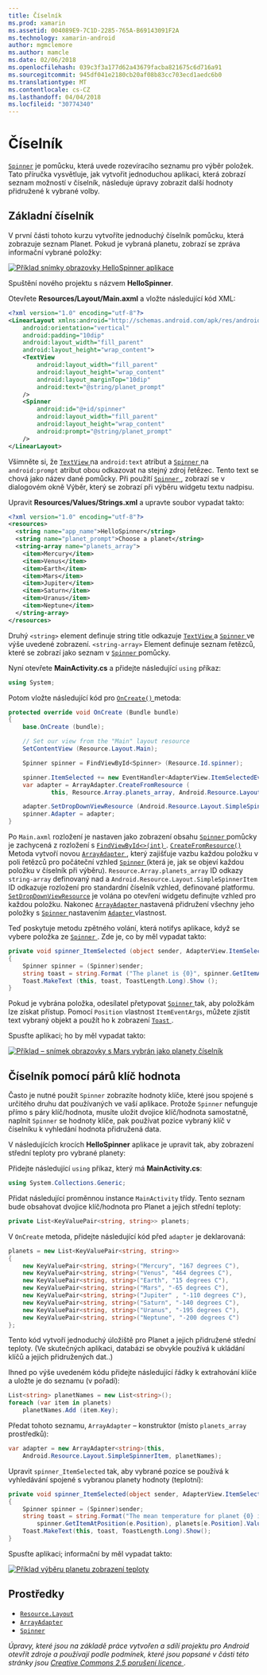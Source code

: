 ```yaml
---
title: Číselník
ms.prod: xamarin
ms.assetid: 004089E9-7C1D-2285-765A-B69143091F2A
ms.technology: xamarin-android
author: mgmclemore
ms.author: mamcle
ms.date: 02/06/2018
ms.openlocfilehash: 039c3f3a177d62a43679facba821675c6d716a91
ms.sourcegitcommit: 945df041e2180cb20af08b83cc703ecd1aedc6b0
ms.translationtype: MT
ms.contentlocale: cs-CZ
ms.lasthandoff: 04/04/2018
ms.locfileid: "30774340"
---
```

# <a name="spinner"></a>Číselník

[`Spinner`](https://developer.xamarin.com/api/type/Android.Widget.Spinner/) je pomůcku, která uvede rozevíracího seznamu pro výběr položek. Tato příručka vysvětluje, jak vytvořit jednoduchou aplikaci, která zobrazí seznam možností v číselník, následuje úpravy zobrazit další hodnoty přidružené k vybrané volby.

## <a name="basic-spinner"></a>Základní číselník

V první části tohoto kurzu vytvoříte jednoduchý číselník pomůcku, která zobrazuje seznam Planet. Pokud je vybraná planetu, zobrazí se zpráva informační vybrané položky:

[![Příklad snímky obrazovky HelloSpinner aplikace](spinner-images/01-example-screenshots-sml.png)](spinner-images/01-example-screenshots.png#lightbox)

Spuštění nového projektu s názvem **HelloSpinner**.

Otevřete **Resources/Layout/Main.axml** a vložte následující kód XML:

```xml
<?xml version="1.0" encoding="utf-8"?>
<LinearLayout xmlns:android="http://schemas.android.com/apk/res/android"
    android:orientation="vertical"
    android:padding="10dip"
    android:layout_width="fill_parent"
    android:layout_height="wrap_content">
    <TextView
        android:layout_width="fill_parent"
        android:layout_height="wrap_content"
        android:layout_marginTop="10dip"
        android:text="@string/planet_prompt"
    />
    <Spinner
        android:id="@+id/spinner"
        android:layout_width="fill_parent"
        android:layout_height="wrap_content"
        android:prompt="@string/planet_prompt"
    />
</LinearLayout>
```

Všimněte si, že [ `TextView` ](https://developer.xamarin.com/api/type/Android.Widget.TextView/)na `android:text` atribut a [ `Spinner` ](https://developer.xamarin.com/api/type/Android.Widget.Spinner/)na `android:prompt` atribut obou odkazovat na stejný zdroj řetězec. Tento text se chová jako název dané pomůcky. Při použití [ `Spinner` ](https://developer.xamarin.com/api/type/Android.Widget.Spinner/), zobrazí se v dialogovém okně Výběr, který se zobrazí při výběru widgetu textu nadpisu.

Upravit **Resources/Values/Strings.xml** a upravte soubor vypadat takto:

```xml
<?xml version="1.0" encoding="utf-8"?>
<resources>
  <string name="app_name">HelloSpinner</string>
  <string name="planet_prompt">Choose a planet</string>
  <string-array name="planets_array">
    <item>Mercury</item>
    <item>Venus</item>
    <item>Earth</item>
    <item>Mars</item>
    <item>Jupiter</item>
    <item>Saturn</item>
    <item>Uranus</item>
    <item>Neptune</item>
  </string-array>
</resources>
```

Druhý `<string>` element definuje string title odkazuje [ `TextView` ](https://developer.xamarin.com/api/type/Android.Widget.TextView/) a [ `Spinner` ](https://developer.xamarin.com/api/type/Android.Widget.Spinner/) ve výše uvedené zobrazení.
`<string-array>` Element definuje seznam řetězců, které se zobrazí jako seznam v [ `Spinner` ](https://developer.xamarin.com/api/type/Android.Widget.Spinner/) pomůcky.

Nyní otevřete **MainActivity.cs** a přidejte následující `using` příkaz:

```csharp
using System;
```

Potom vložte následující kód pro [ `OnCreate()` ](https://developer.xamarin.com/api/member/Android.App.Activity.OnCreate/(Android.OS.Bundle)) metoda:

```csharp
protected override void OnCreate (Bundle bundle)
{
    base.OnCreate (bundle);

    // Set our view from the "Main" layout resource
    SetContentView (Resource.Layout.Main);

    Spinner spinner = FindViewById<Spinner> (Resource.Id.spinner);

    spinner.ItemSelected += new EventHandler<AdapterView.ItemSelectedEventArgs> (spinner_ItemSelected);
    var adapter = ArrayAdapter.CreateFromResource (
            this, Resource.Array.planets_array, Android.Resource.Layout.SimpleSpinnerItem);

    adapter.SetDropDownViewResource (Android.Resource.Layout.SimpleSpinnerDropDownItem);
    spinner.Adapter = adapter;
}
```

Po `Main.axml` rozložení je nastaven jako zobrazení obsahu [ `Spinner` ](https://developer.xamarin.com/api/type/Android.Widget.Spinner/) pomůcky je zachycená z rozložení s [ `FindViewById<>(int)` ](https://developer.xamarin.com/api/member/Android.App.Activity.FindViewById/p/System.Int32/).
[ `CreateFromResource()` ](https://developer.xamarin.com/api/member/Android.Widget.ArrayAdapter.CreateFromResource/p/Android.Content.Context/System.Int32/System.Int32/) Metoda vytvoří novou [ `ArrayAdapter` ](https://developer.xamarin.com/api/type/Android.Widget.ArrayAdapter/), který zajišťuje vazbu každou položku v poli řetězců pro počáteční vzhled [ `Spinner` ](https://developer.xamarin.com/api/type/Android.Widget.Spinner/) (která je, jak se objeví každou položku v číselník při výběru). `Resource.Array.planets_array` ID odkazy `string-array` definovaný nad a `Android.Resource.Layout.SimpleSpinnerItem` ID odkazuje rozložení pro standardní číselník vzhled, definované platformu.
[`SetDropDownViewResource`](https://developer.xamarin.com/api/member/Android.Widget.ArrayAdapter.SetDropDownViewResource/p/System.Int32/) je volána po otevření widgetu definujte vzhled pro každou položku. Nakonec [ `ArrayAdapter` ](https://developer.xamarin.com/api/type/Android.Widget.ArrayAdapter/) nastavená přidružení všechny jeho položky s [ `Spinner` ](https://developer.xamarin.com/api/type/Android.Widget.Spinner/) nastavením [ `Adapter` ](https://developer.xamarin.com/api/type/Android.Widget.ArrayAdapter) vlastnost.

Teď poskytuje metodu zpětného volání, která notifys aplikace, když se vybere položka ze [ `Spinner` ](https://developer.xamarin.com/api/type/Android.Widget.Spinner/). Zde je, co by měl vypadat takto:

```csharp
private void spinner_ItemSelected (object sender, AdapterView.ItemSelectedEventArgs e)
{
    Spinner spinner = (Spinner)sender;
    string toast = string.Format ("The planet is {0}", spinner.GetItemAtPosition (e.Position));
    Toast.MakeText (this, toast, ToastLength.Long).Show ();
}
```

Pokud je vybrána položka, odesílatel přetypovat [ `Spinner` ](https://developer.xamarin.com/api/type/Android.Widget.Spinner/) tak, aby položkám lze získat přístup. Pomocí `Position` vlastnost `ItemEventArgs`, můžete zjistit text vybraný objekt a použít ho k zobrazení [ `Toast` ](https://developer.xamarin.com/api/type/Android.Widget.Toast/).

Spusťte aplikaci; ho by měl vypadat takto:

[![Příklad – snímek obrazovky s Mars vybrán jako planety číselník](spinner-images/02-basic-example-sml.png)](spinner-images/02-basic-example.png#lightbox)

## <a name="spinner-using-keyvalue-pairs"></a>Číselník pomocí párů klíč hodnota

Často je nutné použít `Spinner` zobrazíte hodnoty klíče, které jsou spojené s určitého druhu dat používaných ve vaší aplikace. Protože `Spinner` nefunguje přímo s páry klíč/hodnota, musíte uložit dvojice klíč/hodnota samostatně, naplnit `Spinner` se hodnoty klíče, pak používat pozice vybraný klíč v číselníku k vyhledání hodnota přidružená data. 

V následujících krocích **HelloSpinner** aplikace je upravit tak, aby zobrazení střední teploty pro vybrané planety:

Přidejte následující `using` příkaz, který má **MainActivity.cs**:

```csharp
using System.Collections.Generic;
```

Přidat následující proměnnou instance `MainActivity` třídy.
Tento seznam bude obsahovat dvojice klíč/hodnota pro Planet a jejich střední teploty:

```csharp
private List<KeyValuePair<string, string>> planets;
```

V `OnCreate` metoda, přidejte následující kód před `adapter` je deklarovaná:

```csharp
planets = new List<KeyValuePair<string, string>>
{
    new KeyValuePair<string, string>("Mercury", "167 degrees C"),
    new KeyValuePair<string, string>("Venus", "464 degrees C"),
    new KeyValuePair<string, string>("Earth", "15 degrees C"),
    new KeyValuePair<string, string>("Mars", "-65 degrees C"),
    new KeyValuePair<string, string>("Jupiter" , "-110 degrees C"),
    new KeyValuePair<string, string>("Saturn", "-140 degrees C"),
    new KeyValuePair<string, string>("Uranus", "-195 degrees C"),
    new KeyValuePair<string, string>("Neptune", "-200 degrees C")
};
```

Tento kód vytvoří jednoduchý úložiště pro Planet a jejich přidružené střední teploty. (Ve skutečných aplikaci, databázi se obvykle používá k ukládání klíčů a jejich přidružených dat..)

Ihned po výše uvedeném kódu přidejte následující řádky k extrahování klíče a uložte je do seznamu (v pořadí):

```csharp
List<string> planetNames = new List<string>();
foreach (var item in planets)
    planetNames.Add (item.Key);
```

Předat tohoto seznamu, `ArrayAdapter` – konstruktor (místo `planets_array` prostředků):

```csharp
var adapter = new ArrayAdapter<string>(this,
    Android.Resource.Layout.SimpleSpinnerItem, planetNames);
```

Upravit `spinner_ItemSelected` tak, aby vybrané pozice se používá k vyhledávání spojené s vybranou planety hodnoty (teplotní):

```csharp
private void spinner_ItemSelected(object sender, AdapterView.ItemSelectedEventArgs e)
{
    Spinner spinner = (Spinner)sender;
    string toast = string.Format("The mean temperature for planet {0} is {1}",
        spinner.GetItemAtPosition(e.Position), planets[e.Position].Value);
    Toast.MakeText(this, toast, ToastLength.Long).Show();
}
```

Spusťte aplikaci; informační by měl vypadat takto:

[![Příklad výběru planetu zobrazení teploty](spinner-images/03-keyvalue-example-sml.png)](spinner-images/03-keyvalue-example.png#lightbox)
   
  

## <a name="resources"></a>Prostředky

-   [`Resource.Layout`](https://developer.xamarin.com/api/type/Android.Resource+Layout/) 
-   [`ArrayAdapter`](https://developer.xamarin.com/api/type/Android.Widget.ArrayAdapter/) 
-   [`Spinner`](https://developer.xamarin.com/api/type/Android.Widget.Spinner/) 

*Úpravy, které jsou na základě práce vytvořen a sdílí projektu pro Android otevřít zdroje a používají podle podmínek, které jsou popsané v části této stránky jsou*
[*Creative Commons 2.5 porušení licence* ](http://creativecommons.org/licenses/by/2.5/).
